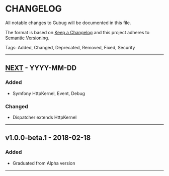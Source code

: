 # CHANGELOG

All notable changes to Gubug will be documented in this file.

The format is based on [Keep a Changelog](http://keepachangelog.com/en/1.0.0/)
and this project adheres to [Semantic Versioning](http://semver.org/spec/v2.0.0.html).

Tags: Added, Changed, Deprecated, Removed, Fixed, Security

---

## [NEXT] - YYYY-MM-DD

### Added
- Symfony HttpKernel, Event, Debug

### Changed
- Dispatcher extends HttpKernel

---

## v1.0.0-beta.1 - 2018-02-18

### Added
* Graduated from Alpha version

---
[NEXT]: https://github.com/qaharmdz/gubug/compare/v1.0.0-beta.1...HEAD
